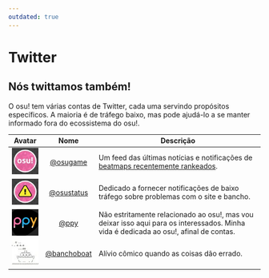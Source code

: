 ```yaml
---
outdated: true
---
```

# Twitter

## Nós twittamos também!

O osu! tem várias contas de Twitter, cada uma servindo propósitos específicos. A maioria é de tráfego baixo, mas pode ajudá-lo a se manter informado fora do ecossistema do osu!.

| Avatar | Nome | Descrição |
| :-: | :-: | --- |
| ![osu! avatar](img/osugame.jpg) | [@osugame](https://twitter.com/osugame) | Um feed das últimas notícias e notificações de [beatmaps recentemente rankeados](https://osu.ppy.sh/p/beatmaplist). |
| ![osu!status avatar](img/osustatus.jpg) | [@osustatus](https://twitter.com/osustatus) | Dedicado a fornecer notificações de baixo tráfego sobre problemas com o site e bancho. |
| ![Dean Herbert avatar](img/ppy.jpg) | [@ppy](https://twitter.com/ppy) | Não estritamente relacionado ao osu!, mas vou deixar isso aqui para os interessados. Minha vida é dedicada ao osu!, afinal de contas. |
| ![BanchoBoat avatar](img/banchoboat.jpg) | [@banchoboat](https://twitter.com/banchoboat) | Alívio cômico quando as coisas dão errado. |

